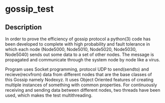 # gossip_test
## Description

In order to prove the efficiency of gossip protocol a python(3) code has been developed to complete with high probability and fault tolerance in which each node (Node5000, Node5010, Node5020, Node5030, Node5040) sends out some data to a set of other nodes. The message is propagated and communicate through the system node by node like a virus.

Program uses Socket programming, protocol UDP to send(sendto) and recieve(recvfrom) data from different nodes that are the base classes of this Gossip namely Nodexyz. It uses Object Oriented features of creating multiple instances of something with common properties. For continuously receiving and sending data between different nodes, two threads have been used, which makes the test multithreading.
